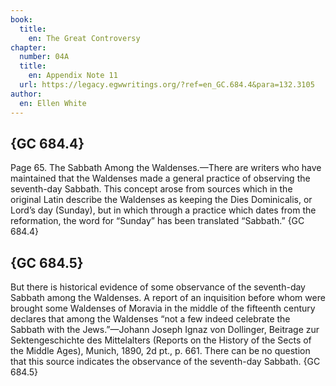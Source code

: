 ```yaml
---
book:
  title:
    en: The Great Controversy
chapter:
  number: 04A
  title:
    en: Appendix Note 11
  url: https://legacy.egwwritings.org/?ref=en_GC.684.4&para=132.3105
author:
  en: Ellen White
---
```


## {GC 684.4}

Page 65. The Sabbath Among the Waldenses.—There are writers who have maintained that the Waldenses made a general practice of observing the seventh-day Sabbath. This concept arose from sources which in the original Latin describe the Waldenses as keeping the Dies Dominicalis, or Lord’s day (Sunday), but in which through a practice which dates from the reformation, the word for “Sunday” has been translated “Sabbath.” {GC 684.4}

## {GC 684.5}

But there is historical evidence of some observance of the seventh-day Sabbath among the Waldenses. A report of an inquisition before whom were brought some Waldenses of Moravia in the middle of the fifteenth century declares that among the Waldenses “not a few indeed celebrate the Sabbath with the Jews.”—Johann Joseph Ignaz von Dollinger, Beitrage zur Sektengeschichte des Mittelalters (Reports on the History of the Sects of the Middle Ages), Munich, 1890, 2d pt., p. 661. There can be no question that this source indicates the observance of the seventh-day Sabbath. {GC 684.5}
